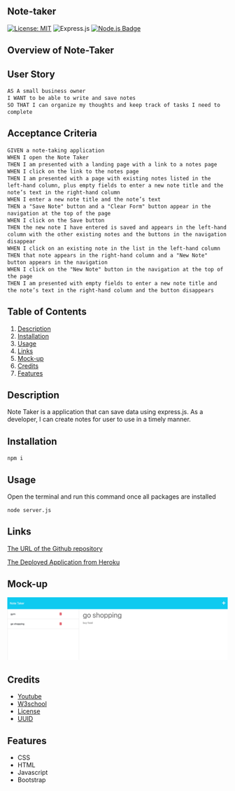 ## Note-taker
 [![License: MIT](https://img.shields.io/badge/License-MIT-yellow.svg)](https://opensource.org/licenses/MIT)
![Express.js](https://img.shields.io/badge/express.js-%23404d59.svg?style=for-the-badge&logo=express&logoColor=%2361DAFB)
[![Node.js Badge](https://img.shields.io/badge/Node.js-393?logo=nodedotjs&logoColor=fff&style=flat)](https://nodejs.org/en) 

## Overview of Note-Taker
## User Story

```
AS A small business owner
I WANT to be able to write and save notes
SO THAT I can organize my thoughts and keep track of tasks I need to complete

```



## Acceptance Criteria
```
GIVEN a note-taking application
WHEN I open the Note Taker
THEN I am presented with a landing page with a link to a notes page
WHEN I click on the link to the notes page
THEN I am presented with a page with existing notes listed in the left-hand column, plus empty fields to enter a new note title and the note’s text in the right-hand column
WHEN I enter a new note title and the note’s text
THEN a "Save Note" button and a "Clear Form" button appear in the navigation at the top of the page
WHEN I click on the Save button
THEN the new note I have entered is saved and appears in the left-hand column with the other existing notes and the buttons in the navigation disappear
WHEN I click on an existing note in the list in the left-hand column
THEN that note appears in the right-hand column and a "New Note" button appears in the navigation
WHEN I click on the "New Note" button in the navigation at the top of the page
THEN I am presented with empty fields to enter a new note title and the note’s text in the right-hand column and the button disappears

```

## Table of Contents 

1. [Description](#description)
2. [Installation](#installation)
3. [Usage](#usage)
4. [Links](#links)
5. [Mock-up](#mock-up)
4. [Credits](#credits)
6. [Features](#features)


## Description
Note Taker is a application that can save data using express.js. As a developer, I can create notes for user to use in a timely manner.


## Installation
```
npm i
```

## Usage 
Open the terminal and run this command once all packages are installed
```
node server.js
```

## Links

[The URL of the Github repository](https://github.com/kathylopez97/Note-Taker)

[The Deployed Application from Heroku](https://note-taker24-4458bd8ca76c.herokuapp.com/)
## Mock-up
![note-taker](note-taker.png)

## Credits
- [Youtube](https://www.youtube.com)
- [W3school](https://www.w3schools.com)
- [License](https://shields.io/)
- [UUID](https://www.npmjs.com/package/uuid)


## Features
- CSS
- HTML
- Javascript
- Bootstrap